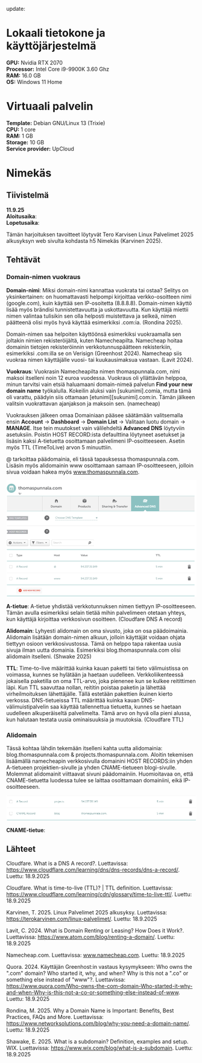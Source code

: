 update:

# Lokaali tietokone ja käyttöjärjestelmä
**GPU:** Nvidia RTX 2070  
**Processor:** Intel Core i9-9900K 3.60 Ghz    
**RAM:** 16.0 GB  
**OS:**  Windows 11 Home  

# Virtuaali palvelin
**Template:** Debian GNU/Linux 13 (Trixie)  
**CPU:** 1 core  
**RAM:** 1 GB  
**Storage:** 10 GB  
**Service provider:** UpCloud  

# Nimekäs

## Tiivistelmä
**11.9.25**  
**Aloitusaika**:   
**Lopetusaika**:  
  
Tämän harjoituksen tavoitteet löytyvät Tero Karvisen Linux Palvelimet 2025 alkusyksyn web sivulta kohdasta h5 Nimekäs (Karvinen 2025).  

## Tehtävät

### Domain-nimen vuokraus
**Domain-nimi**: Miksi domain-nimi kannattaa vuokrata tai ostaa? Selitys on yksinkertainen: on huomattavasti helpompi kirjoittaa verkko-osoitteen nimi (google.com), kuin käyttää sen IP-osoitetta (8.8.8.8). Domain-nimen käyttö lisää myös brändisi tunnistettavuutta ja uskottavuutta. Kun käyttäjä miettii nimen valintaa tulisikin sen olla helposti muistettava ja selkeä, nimen päätteenä olisi myös hyvä käyttää esimerkiksi .com:ia. (Rondina 2025).  

Domain-nimen saa helpoiten käyttöönsä esimerkiksi vuokraamalla sen joltakin nimien rekisteröijältä, kuten Namecheapilta. Namecheap hoitaa domainin tietojen rekisteröinnin verkkotunnuspäätteen rekisterkiin, esimerkiksi .com:illa se on Verisign (Greenhost 2024). Namecheap siis vuokraa nimen käyttäjälle vuosi- tai kuukausimaksua vastaan. (Lavit 2024).  

**Vuokraus**: Vuokrasin Namecheapilta nimen thomaspunnala.com, nimi maksoi itselleni noin 12 euroa vuodessa. Vuokraus oli yllättävän helppoa, minun tarvitsi vain etsiä haluamaani domain-nimeä palvelun **Find your new domain name** työkalulla. Kokeilin aluksi vain [sukunimi].comia, mutta tämä oli varattu, päädyin siis ottamaan [etunimi][sukunimi].com:in. Tämän jälkeen valitsin vuokrattavan ajanjakson ja maksoin sen. (namecheap)  

Vuokrauksen jälkeen omaa Domainiaan pääsee säätämään valitsemalla ensin **Account** -> **Dashboard** -> **Domain List** -> Valitaan luotu domain -> **MANAGE**. Itse tein muutokset vain välilehdeltä **Advanced DNS** löytyviin asetuksiin. Poistin HOST RECORD:ista defaulttina löytyneet asetukset ja lisäsin kaksi A-tietuetta osoittamaan palvelimeni IP-osoitteeseen. Asetin myös TTL (TimeToLive) arvon 5 minuuttiin.  

@ tarkoittaa päädomainia, eli tässä tapauksessa thomaspunnala.com. Lisäsin myös alidomainin www osoittamaan samaan IP-osoitteeseen, jolloin sivua voidaan hakea myös www.thomaspunnala.com.  

![kuva85](./Pictures/kuva85.png)

**A-tietue**: A-tietue yhdistää verkkotunnuksen nimen tiettyyn IP-osoitteeseen. Tämän avulla esimerkiksi selain tietää mihin palvelimeen otetaan yhteys, kun käyttäjä kirjoittaa verkkosivun osoitteen. (Cloudfare DNS A record)  

**Alidomain**: Lyhyesti alidomain on oma sivusto, joka on osa päädoimainia. Alidomain lisätään domain-nimen alkuun, jolloin käyttäjät voidaan ohjata tiettyyn osioon verkkosivustossa. Tämä on helppo tapa rakentaa uusia sivuja ilman uutta domainia. Esimerkiksi blog.thomaspunnala.com olisi alidomain itselleni. (Shwake 2025)   

**TTL**: Time-to-live määrittää kuinka kauan paketti tai tieto välimuistissa on voimassa, kunnes se hylätään ja haetaan uudelleen. Verkkoliikenteessä jokaisella paketilla on oma TTL-arvo, joka pienenee kun se kulkee reitittimen läpi. Kun TTL saavuttaa nollan, reititin poistaa paketin ja lähettää virheilmoituksen lähettäjälle. Tällä estetään pakettien ikuinen kierto verkossa. DNS-tietueissa TTL määrittää kuinka kauan DNS-välimuistipalvelin saa käyttää tallennettua tietuetta, kunnes se haetaan uudelleen alkuperäiseltä palvelimelta. Tämä arvo on hyvä olla pieni alussa, kun halutaan testata uusia ominaisuuksia ja muutoksia. (Cloudfare TTL)  

### Alidomain
Tässä kohtaa lähdin tekemään itselleni kahta uutta alidomainia: blog.thomaspunnala.com & projects.thomaspunnala.com. Aloitin tekemisen lisäämällä namecheapin verkkosivulla domainini HOST RECORDS:iin yhden A-tietueen projektien-sivulle ja yhden CNAME-tietueen blogi-sivulle. Molemmat alidomainit viittaavat sivuni päädomainiin. Huomioitavaa on, että CNAME-tietuetta luodessa tulee se laittaa osoittamaan domainiini, eikä IP-osoitteeseen.  

![kuva86](./Pictures/kuva86.png)  

**CNAME-tietue**: 




## Lähteet  
Cloudfare. What is a DNS A record?. Luettavissa: https://www.cloudflare.com/learning/dns/dns-records/dns-a-record/. Luettu: 18.9.2025  

Cloudfare. What is time-to-live (TTL)? | TTL definition. Luettavissa: https://www.cloudflare.com/learning/cdn/glossary/time-to-live-ttl/. Luettu: 18.9.2025  

Karvinen, T. 2025. Linux Palvelimet 2025 alkusyksy. Luettavissa: https://terokarvinen.com/linux-palvelimet/. Luettu: 18.9.2025  

Lavit, C. 2024. What is Domain Renting or Leasing? How Does it Work?. Luettavissa: https://www.atom.com/blog/renting-a-domain/. Luettu: 18.9.2025  

Namecheap.com. Luettavissa: www.namecheap.com. Luettu: 18.9.2025  

Quora. 2024. Käyttäjän Greenhost:in vastaus kysymykseen: Who owns the ".com" domain? Who started it, why, and when? Why is this not a ".co" or something else instead of "www"?. Luettavissa: https://www.quora.com/Who-owns-the-com-domain-Who-started-it-why-and-when-Why-is-this-not-a-co-or-something-else-instead-of-www. Luettu: 18.9.2025  

Rondina, M. 2025. Why a Domain Name is Important: Benefits, Best Practices, FAQs and More. Luettavissa: https://www.networksolutions.com/blog/why-you-need-a-domain-name/. Luettu: 18.9.2025  

Shawake, E. 2025. What is a subdomain? Definition, examples and setup. WIX. Luettavissa: https://www.wix.com/blog/what-is-a-subdomain. Luettu: 18.9.2025  



